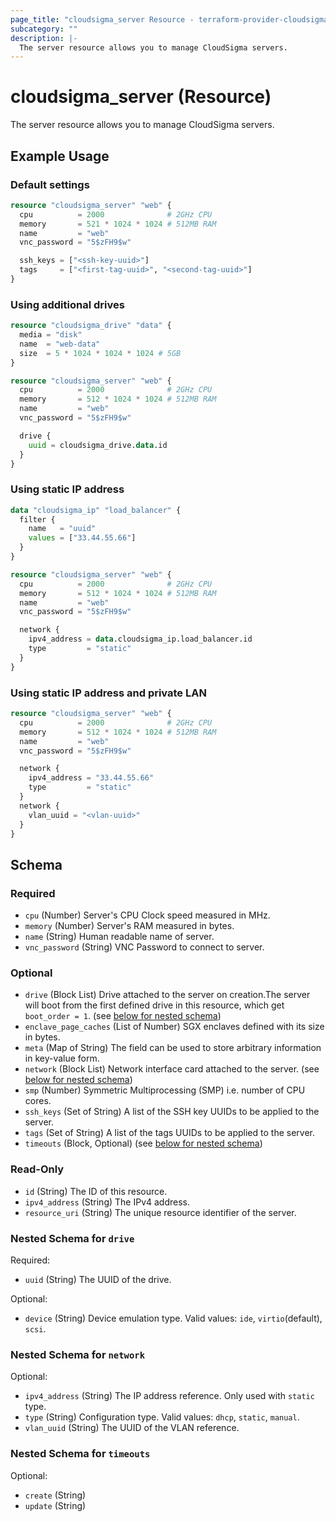 ```yaml
---
page_title: "cloudsigma_server Resource - terraform-provider-cloudsigma"
subcategory: ""
description: |-
  The server resource allows you to manage CloudSigma servers.
---
```


# cloudsigma_server (Resource)

The server resource allows you to manage CloudSigma servers.


## Example Usage

### Default settings

```terraform
resource "cloudsigma_server" "web" {
  cpu          = 2000              # 2GHz CPU
  memory       = 521 * 1024 * 1024 # 512MB RAM
  name         = "web"
  vnc_password = "5$zFH9$w"

  ssh_keys = ["<ssh-key-uuid>"]
  tags     = ["<first-tag-uuid>", "<second-tag-uuid>"]
}
```

### Using additional drives

```terraform
resource "cloudsigma_drive" "data" {
  media = "disk"
  name  = "web-data"
  size  = 5 * 1024 * 1024 * 1024 # 5GB
}

resource "cloudsigma_server" "web" {
  cpu          = 2000              # 2GHz CPU
  memory       = 512 * 1024 * 1024 # 512MB RAM
  name         = "web"
  vnc_password = "5$zFH9$w"

  drive {
    uuid = cloudsigma_drive.data.id
  }
}
```

### Using static IP address

```terraform
data "cloudsigma_ip" "load_balancer" {
  filter {
    name   = "uuid"
    values = ["33.44.55.66"]
  }
}

resource "cloudsigma_server" "web" {
  cpu          = 2000              # 2GHz CPU
  memory       = 512 * 1024 * 1024 # 512MB RAM
  name         = "web"
  vnc_password = "5$zFH9$w"

  network {
    ipv4_address = data.cloudsigma_ip.load_balancer.id
    type         = "static"
  }
}
```

### Using static IP address and private LAN

```terraform
resource "cloudsigma_server" "web" {
  cpu          = 2000              # 2GHz CPU
  memory       = 512 * 1024 * 1024 # 512MB RAM
  name         = "web"
  vnc_password = "5$zFH9$w"

  network {
    ipv4_address = "33.44.55.66"
    type         = "static"
  }
  network {
    vlan_uuid = "<vlan-uuid>"
  }
}
```


<!-- schema generated by tfplugindocs -->
## Schema

### Required

- `cpu` (Number) Server's CPU Clock speed measured in MHz.
- `memory` (Number) Server's RAM measured in bytes.
- `name` (String) Human readable name of server.
- `vnc_password` (String) VNC Password to connect to server.

### Optional

- `drive` (Block List) Drive attached to the server on creation.The server will boot from the first defined drive in this resource, which get `boot_order = 1`. (see [below for nested schema](#nestedblock--drive))
- `enclave_page_caches` (List of Number) SGX enclaves defined with its size in bytes.
- `meta` (Map of String) The field can be used to store arbitrary information in key-value form.
- `network` (Block List) Network interface card attached to the server. (see [below for nested schema](#nestedblock--network))
- `smp` (Number) Symmetric Multiprocessing (SMP) i.e. number of CPU cores.
- `ssh_keys` (Set of String) A list of the SSH key UUIDs to be applied to the server.
- `tags` (Set of String) A list of the tags UUIDs to be applied to the server.
- `timeouts` (Block, Optional) (see [below for nested schema](#nestedblock--timeouts))

### Read-Only

- `id` (String) The ID of this resource.
- `ipv4_address` (String) The IPv4 address.
- `resource_uri` (String) The unique resource identifier of the server.

<a id="nestedblock--drive"></a>
### Nested Schema for `drive`

Required:

- `uuid` (String) The UUID of the drive.

Optional:

- `device` (String) Device emulation type. Valid values: `ide`, `virtio`(default), `scsi`.


<a id="nestedblock--network"></a>
### Nested Schema for `network`

Optional:

- `ipv4_address` (String) The IP address reference. Only used with `static` type.
- `type` (String) Configuration type. Valid values: `dhcp`, `static`, `manual`.
- `vlan_uuid` (String) The UUID of the VLAN reference.


<a id="nestedblock--timeouts"></a>
### Nested Schema for `timeouts`

Optional:

- `create` (String)
- `update` (String)

